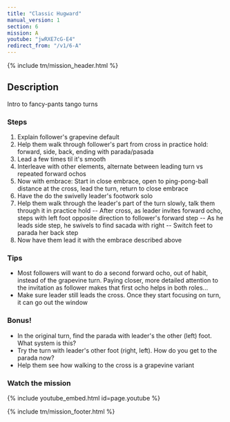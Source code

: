 ```yaml
---
title: "Classic Hugward"
manual_version: 1
section: 6
mission: A
youtube: "jwRXE7cG-E4"
redirect_from: "/v1/6-A"
---
```


{% include tm/mission_header.html %}

## Description

Intro to fancy-pants tango turns

### Steps

1. Explain follower's grapevine default
2. Help them walk through follower's part from cross in practice hold: forward, side, back, ending with parada/pasada
3. Lead a few times til it's smooth
4. Interleave with other elements, alternate between leading turn vs repeated forward ochos
5. Now with embrace: Start in close embrace, open to ping-pong-ball distance at the cross, lead the turn, return to close embrace
6. Have the do the swivelly leader's footwork solo
7. Help them walk through the leader's part of the turn slowly, talk them through it in practice hold
-- After cross, as leader invites forward ocho, steps with left foot opposite direction to follower's forward step
-- As he leads side step, he swivels to find sacada with right
-- Switch feet to parada her back step 
8. Now have them lead it with the embrace described above

### Tips

* Most followers will want to do a second forward ocho, out of habit, instead of the grapevine turn. Paying closer, more detailed attention to the invitation as follower makes that first ocho helps in both roles...  
* Make sure leader still leads the cross. Once they start focusing on turn, it can go out the window

### Bonus!

* In the original turn, find the parada with leader's the other (left) foot. What system is this? 
* Try the turn with leader's other foot (right, left). How do you get to the parada now?   
* Help them see how walking to the cross is a grapevine variant

### Watch the mission

{% include youtube_embed.html id=page.youtube %}

{% include tm/mission_footer.html %}
